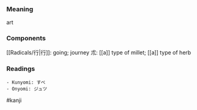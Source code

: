 ### Meaning

art

### Components

[[Radicals/行|行]]: going; journey 朮: [[a]] type of millet; [[a]] type of herb

### Readings

```
- Kunyomi: すべ
- Onyomi: ジュツ
```

#kanji